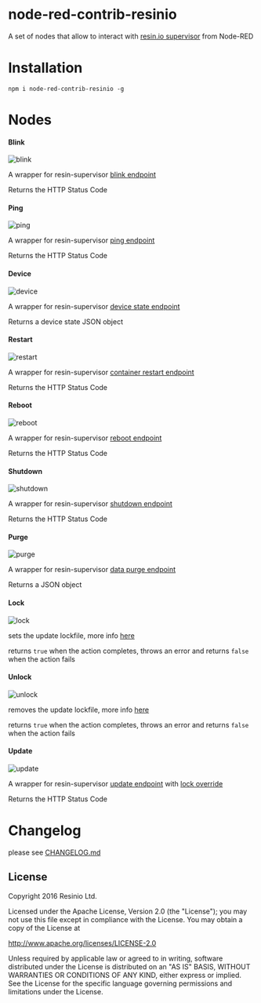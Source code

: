 # node-red-contrib-resinio
A set of nodes that allow to interact with [resin.io supervisor](https://docs.resin.io/runtime/supervisor-api/) from Node-RED

# Installation

```
npm i node-red-contrib-resinio -g
```

# Nodes

#### Blink
![blink](https://raw.githubusercontent.com/resin-io-playground/node-red-contrib-resinio/master/docs-assets/blink-node.png)

A wrapper for resin-supervisor [blink endpoint](https://docs.resin.io/runtime/supervisor-api/#post-v1-blink)

Returns the HTTP Status Code

#### Ping
![ping](https://raw.githubusercontent.com/resin-io-playground/node-red-contrib-resinio/master/docs-assets/ping-node.png)

A wrapper for resin-supervisor [ping endpoint](https://docs.resin.io/runtime/supervisor-api/#get-ping)

Returns the HTTP Status Code

#### Device
![device](https://raw.githubusercontent.com/resin-io-playground/node-red-contrib-resinio/master/docs-assets/device-node.png)

A wrapper for resin-supervisor [device state endpoint](https://docs.resin.io/runtime/supervisor-api/#get-v1-device)

Returns a device state JSON object

#### Restart
![restart](https://raw.githubusercontent.com/resin-io-playground/node-red-contrib-resinio/master/docs-assets/restart-node.png)

A wrapper for resin-supervisor [container restart endpoint](https://docs.resin.io/runtime/supervisor-api/#post-v1-restart)

Returns the HTTP Status Code

#### Reboot
![reboot](https://raw.githubusercontent.com/resin-io-playground/node-red-contrib-resinio/master/docs-assets/reboot-node.png)

A wrapper for resin-supervisor [reboot endpoint](https://docs.resin.io/runtime/supervisor-api/#post-v1-reboot)

Returns the HTTP Status Code

#### Shutdown
![shutdown](https://raw.githubusercontent.com/resin-io-playground/node-red-contrib-resinio/master/docs-assets/shutdown-node.png)

A wrapper for resin-supervisor [shutdown endpoint](https://docs.resin.io/runtime/supervisor-api/#post-v1-shutdown)

Returns the HTTP Status Code

#### Purge
![purge](https://raw.githubusercontent.com/resin-io-playground/node-red-contrib-resinio/master/docs-assets/purge-node.png)

A wrapper for resin-supervisor [data purge endpoint](https://docs.resin.io/runtime/supervisor-api/#post-v1-purge)

Returns a JSON object

#### Lock
![lock](https://raw.githubusercontent.com/resin-io-playground/node-red-contrib-resinio/master/docs-assets/blink-node.png)

sets the update lockfile, more info [here](https://github.com/resin-io/resin-supervisor/blob/master/docs/update-locking.md)

returns `true` when the action completes, throws an error and returns `false` when the action fails

#### Unlock
![unlock](https://raw.githubusercontent.com/resin-io-playground/node-red-contrib-resinio/master/docs-assets/blink-node.png)

removes the update lockfile, more info [here](https://github.com/resin-io/resin-supervisor/blob/master/docs/update-locking.md)

returns `true` when the action completes, throws an error and returns `false` when the action fails

#### Update
![update](https://raw.githubusercontent.com/resin-io-playground/node-red-contrib-resinio/master/docs-assets/blink-node.png)

A wrapper for resin-supervisor [update endpoint](https://docs.resin.io/runtime/supervisor-api/#post-v1-update) with [lock override](https://github.com/resin-io/resin-supervisor/blob/master/docs/update-locking.md#overriding-the-lock)

Returns the HTTP Status Code

# Changelog
please see [CHANGELOG.md](https://github.com/resin-io-playground/node-red-contrib-resinio/blob/master/CHANGELOG.md)

## License

Copyright 2016 Resinio Ltd.

Licensed under the Apache License, Version 2.0 (the "License"); you may not use this file except in compliance with the License. You may obtain a copy of the License at

<http://www.apache.org/licenses/LICENSE-2.0>

Unless required by applicable law or agreed to in writing, software distributed under the License is distributed on an "AS IS" BASIS, WITHOUT WARRANTIES OR CONDITIONS OF ANY KIND, either express or implied. See the License for the specific language governing permissions and limitations under the License.
